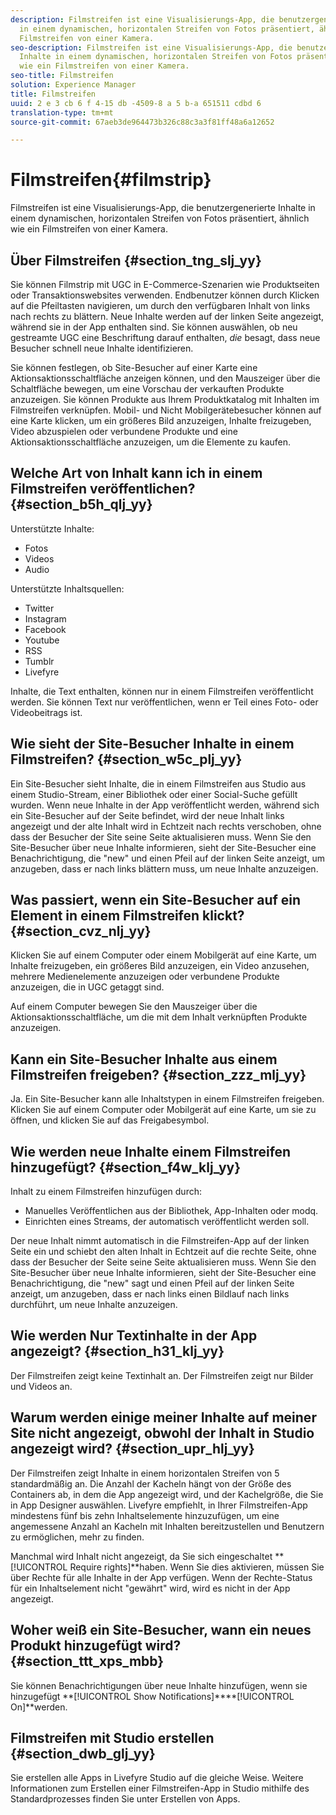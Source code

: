 ```yaml
---
description: Filmstreifen ist eine Visualisierungs-App, die benutzergenerierte Inhalte
  in einem dynamischen, horizontalen Streifen von Fotos präsentiert, ähnlich wie ein
  Filmstreifen von einer Kamera.
seo-description: Filmstreifen ist eine Visualisierungs-App, die benutzergenerierte
  Inhalte in einem dynamischen, horizontalen Streifen von Fotos präsentiert, ähnlich
  wie ein Filmstreifen von einer Kamera.
seo-title: Filmstreifen
solution: Experience Manager
title: Filmstreifen
uuid: 2 e 3 cb 6 f 4-15 db -4509-8 a 5 b-a 651511 cdbd 6
translation-type: tm+mt
source-git-commit: 67aeb3de964473b326c88c3a3f81ff48a6a12652

---
```



# Filmstreifen{#filmstrip}

Filmstreifen ist eine Visualisierungs-App, die benutzergenerierte Inhalte in einem dynamischen, horizontalen Streifen von Fotos präsentiert, ähnlich wie ein Filmstreifen von einer Kamera.

## Über Filmstreifen {#section_tng_slj_yy}

Sie können Filmstrip mit UGC in E-Commerce-Szenarien wie Produktseiten oder Transaktionswebsites verwenden. Endbenutzer können durch Klicken auf die Pfeiltasten navigieren, um durch den verfügbaren Inhalt von links nach rechts zu blättern. Neue Inhalte werden auf der linken Seite angezeigt, während sie in der App enthalten sind. Sie können auswählen, ob neu gestreamte UGC eine Beschriftung darauf enthalten, *die* besagt, dass neue Besucher schnell neue Inhalte identifizieren.

Sie können festlegen, ob Site-Besucher auf einer Karte eine Aktionsaktionsschaltfläche anzeigen können, und den Mauszeiger über die Schaltfläche bewegen, um eine Vorschau der verkauften Produkte anzuzeigen. Sie können Produkte aus Ihrem Produktkatalog mit Inhalten im Filmstreifen verknüpfen. Mobil- und Nicht Mobilgerätebesucher können auf eine Karte klicken, um ein größeres Bild anzuzeigen, Inhalte freizugeben, Video abzuspielen oder verbundene Produkte und eine Aktionsaktionsschaltfläche anzuzeigen, um die Elemente zu kaufen.

## Welche Art von Inhalt kann ich in einem Filmstreifen veröffentlichen? {#section_b5h_qlj_yy}

Unterstützte Inhalte:

* Fotos
* Videos
* Audio

Unterstützte Inhaltsquellen:

* Twitter
* Instagram
* Facebook
* Youtube
* RSS
* Tumblr
* Livefyre

Inhalte, die Text enthalten, können nur in einem Filmstreifen veröffentlicht werden. Sie können Text nur veröffentlichen, wenn er Teil eines Foto- oder Videobeitrags ist.

## Wie sieht der Site-Besucher Inhalte in einem Filmstreifen? {#section_w5c_plj_yy}

Ein Site-Besucher sieht Inhalte, die in einem Filmstreifen aus Studio aus einem Studio-Stream, einer Bibliothek oder einer Social-Suche gefüllt wurden. Wenn neue Inhalte in der App veröffentlicht werden, während sich ein Site-Besucher auf der Seite befindet, wird der neue Inhalt links angezeigt und der alte Inhalt wird in Echtzeit nach rechts verschoben, ohne dass der Besucher der Site seine Seite aktualisieren muss. Wenn Sie den Site-Besucher über neue Inhalte informieren, sieht der Site-Besucher eine Benachrichtigung, die "new" und einen Pfeil auf der linken Seite anzeigt, um anzugeben, dass er nach links blättern muss, um neue Inhalte anzuzeigen.

## Was passiert, wenn ein Site-Besucher auf ein Element in einem Filmstreifen klickt? {#section_cvz_nlj_yy}

Klicken Sie auf einem Computer oder einem Mobilgerät auf eine Karte, um Inhalte freizugeben, ein größeres Bild anzuzeigen, ein Video anzusehen, mehrere Medienelemente anzuzeigen oder verbundene Produkte anzuzeigen, die in UGC getaggt sind.

Auf einem Computer bewegen Sie den Mauszeiger über die Aktionsaktionsschaltfläche, um die mit dem Inhalt verknüpften Produkte anzuzeigen.

## Kann ein Site-Besucher Inhalte aus einem Filmstreifen freigeben? {#section_zzz_mlj_yy}

Ja. Ein Site-Besucher kann alle Inhaltstypen in einem Filmstreifen freigeben. Klicken Sie auf einem Computer oder Mobilgerät auf eine Karte, um sie zu öffnen, und klicken Sie auf das Freigabesymbol.

## Wie werden neue Inhalte einem Filmstreifen hinzugefügt? {#section_f4w_klj_yy}

Inhalt zu einem Filmstreifen hinzufügen durch:

* Manuelles Veröffentlichen aus der Bibliothek, App-Inhalten oder modq.
* Einrichten eines Streams, der automatisch veröffentlicht werden soll.

Der neue Inhalt nimmt automatisch in die Filmstreifen-App auf der linken Seite ein und schiebt den alten Inhalt in Echtzeit auf die rechte Seite, ohne dass der Besucher der Seite seine Seite aktualisieren muss. Wenn Sie den Site-Besucher über neue Inhalte informieren, sieht der Site-Besucher eine Benachrichtigung, die "new" sagt und einen Pfeil auf der linken Seite anzeigt, um anzugeben, dass er nach links einen Bildlauf nach links durchführt, um neue Inhalte anzuzeigen.

## Wie werden Nur Textinhalte in der App angezeigt? {#section_h31_klj_yy}

Der Filmstreifen zeigt keine Textinhalt an. Der Filmstreifen zeigt nur Bilder und Videos an.

## Warum werden einige meiner Inhalte auf meiner Site nicht angezeigt, obwohl der Inhalt in Studio angezeigt wird? {#section_upr_hlj_yy}

Der Filmstreifen zeigt Inhalte in einem horizontalen Streifen von 5 standardmäßig an. Die Anzahl der Kacheln hängt von der Größe des Containers ab, in dem die App angezeigt wird, und der Kachelgröße, die Sie in App Designer auswählen. Livefyre empfiehlt, in Ihrer Filmstreifen-App mindestens fünf bis zehn Inhaltselemente hinzuzufügen, um eine angemessene Anzahl an Kacheln mit Inhalten bereitzustellen und Benutzern zu ermöglichen, mehr zu finden.

Manchmal wird Inhalt nicht angezeigt, da Sie sich eingeschaltet **[!UICONTROL Require rights]**haben. Wenn Sie dies aktivieren, müssen Sie über Rechte für alle Inhalte in der App verfügen. Wenn der Rechte-Status für ein Inhaltselement nicht "gewährt" wird, wird es nicht in der App angezeigt.

## Woher weiß ein Site-Besucher, wann ein neues Produkt hinzugefügt wird? {#section_ttt_xps_mbb}

Sie können Benachrichtigungen über neue Inhalte hinzufügen, wenn sie hinzugefügt **[!UICONTROL Show Notifications]****[!UICONTROL On]**werden.

## Filmstreifen mit Studio erstellen {#section_dwb_glj_yy}

Sie erstellen alle Apps in Livefyre Studio auf die gleiche Weise. Weitere Informationen zum Erstellen einer Filmstreifen-App in Studio mithilfe des Standardprozesses finden Sie unter Erstellen von Apps.